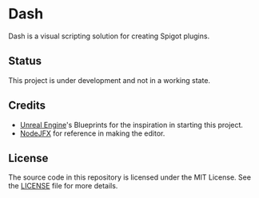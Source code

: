 # Dash
Dash is a visual scripting solution for creating Spigot plugins.

## Status
This project is under development and not in a working state.

## Credits
* [Unreal Engine](https://unrealengine.com/)'s Blueprints for the inspiration in starting this project.
* [NodeJFX](https://github.com/sunarya-thito/NodeJFX) for reference in making the editor.

## License
The source code in this repository is licensed under the MIT License.
See the [LICENSE](LICENSE) file for more details.